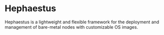# Hephaestus
Hephaestus is a lightweight and flexible framework for the deployment and management of bare-metal nodes with customizable OS images.
